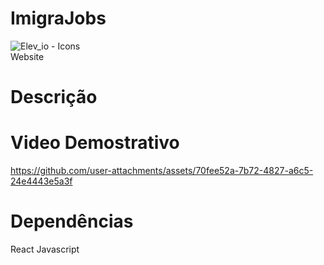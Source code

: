 

# ImigraJobs 

![Elev_io - Icons](https://github.com/user-attachments/assets/bddb98eb-47ea-4ff5-995c-172169b69453) <br> Website

# Descrição 

# Video Demostrativo

https://github.com/user-attachments/assets/70fee52a-7b72-4827-a6c5-24e4443e5a3f

# Dependências

React 
Javascript
